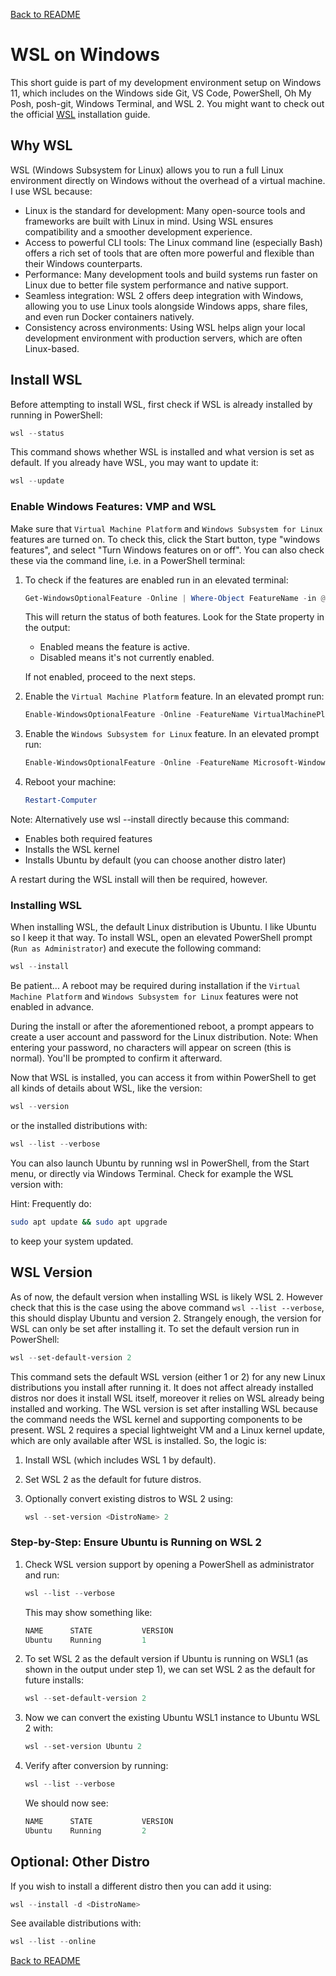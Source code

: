 <a href="../README.md">Back to README</a>

# WSL on Windows

This short guide is part of my development environment setup on Windows 11, which includes on the Windows side Git, VS Code, PowerShell, Oh My Posh, posh-git, Windows Terminal, and WSL 2. You might want to check out the official [WSL](https://learn.microsoft.com/en-us/windows/wsl/install) installation guide.

## Why WSL

WSL (Windows Subsystem for Linux) allows you to run a full Linux environment directly on Windows without the overhead of a virtual machine. I use WSL because:

- Linux is the standard for development: Many open-source tools and frameworks are built with Linux in mind. Using WSL ensures compatibility and a smoother development experience.
- Access to powerful CLI tools: The Linux command line (especially Bash) offers a rich set of tools that are often more powerful and flexible than their Windows counterparts.
- Performance: Many development tools and build systems run faster on Linux due to better file system performance and native support.
- Seamless integration: WSL 2 offers deep integration with Windows, allowing you to use Linux tools alongside Windows apps, share files, and even run Docker containers natively.
- Consistency across environments: Using WSL helps align your local development environment with production servers, which are often Linux-based.


## Install WSL

Before attempting to install WSL, first check if WSL is already installed by running in PowerShell:

```powershell
wsl --status
```

This command shows whether WSL is installed and what version is set as default. If you already have WSL, you may want to update it:

```powershell
wsl --update
```

### Enable Windows Features: VMP and WSL

Make sure that `Virtual Machine Platform` and `Windows Subsystem for Linux` features are turned on. To check this, click the Start button, type "windows features", and select "Turn Windows features on or off". You can also check these via the command line, i.e. in a PowerShell terminal:

1. To check if the features are enabled run in an elevated terminal:

    ```powershell
    Get-WindowsOptionalFeature -Online | Where-Object FeatureName -in @("VirtualMachinePlatform", "Microsoft-Windows-Subsystem-Linux")
    ```

    This will return the status of both features. Look for the State property in the output:

    - Enabled means the feature is active.
    - Disabled means it's not currently enabled.

    If not enabled, proceed to the next steps.

2. Enable the `Virtual Machine Platform` feature. In an elevated prompt run:

    ```powershell
    Enable-WindowsOptionalFeature -Online -FeatureName VirtualMachinePlatform -NoRestart
    ```

3. Enable the `Windows Subsystem for Linux` feature. In an elevated prompt run:

    ```powershell
    Enable-WindowsOptionalFeature -Online -FeatureName Microsoft-Windows-Subsystem-Linux -NoRestart
    ```

4. Reboot your machine:

    ```powershell
    Restart-Computer
    ```

Note: Alternatively use wsl --install directly because this command:

- Enables both required features
- Installs the WSL kernel
- Installs Ubuntu by default (you can choose another distro later)

A restart during the WSL install will then be required, however.

### Installing WSL

When installing WSL, the default Linux distribution is Ubuntu. I like Ubuntu so I keep it that way. To install WSL, open an elevated PowerShell prompt (`Run as Administrator`) and execute the following command:
   
```powershell
wsl --install
```
	
Be patient... A reboot may be required during installation if the `Virtual Machine Platform` and `Windows Subsystem for Linux` features were not enabled in advance.

During the install or after the aforementioned reboot, a prompt appears to create a user account and password for the Linux distribution. Note: When entering your password, no characters will appear on screen (this is normal). You'll be prompted to confirm it afterward.

Now that WSL is installed, you can access it from within PowerShell to get all kinds of details about WSL, like the version:

```powershell
wsl --version
```

or the installed distributions with:

```powershell
wsl --list --verbose
```

You can also launch Ubuntu by running wsl in PowerShell, from the Start menu, or directly via Windows Terminal. Check for example the WSL version with:


Hint: Frequently do:

```bash
sudo apt update && sudo apt upgrade
```

to keep your system updated.

## WSL Version

As of now, the default version when installing WSL is likely WSL 2. However check that this is the case using the above command `wsl --list --verbose`, this should display Ubuntu and version 2. Strangely enough, the version for WSL can only be set after installing it. To set the default version run in PowerShell:

```powershell
wsl --set-default-version 2
```

This command sets the default WSL version (either 1 or 2) for any new Linux distributions you install after running it. It does not affect already installed distros nor does it install WSL itself, moreover it relies on WSL already being installed and working. The WSL version is set after installing WSL because the command needs the WSL kernel and supporting components to be present. WSL 2 requires a special lightweight VM and a Linux kernel update, which are only available after WSL is installed. So, the logic is:

1. Install WSL (which includes WSL 1 by default).
2. Set WSL 2 as the default for future distros.
3. Optionally convert existing distros to WSL 2 using:

   ```powershell
   wsl --set-version <DistroName> 2
   ```

### Step-by-Step: Ensure Ubuntu is Running on WSL 2

1. Check WSL version support by opening a PowerShell as administrator and run:
   
   ```powershell
   wsl --list --verbose
   ```
   
   This may show something like:
   
   ```powershell
   NAME      STATE           VERSION
   Ubuntu    Running         1
   ```

2. To set WSL 2 as the default version if Ubuntu is running on WSL1 (as shown in the output under step 1), we can set WSL 2 as the default for future installs:
   
   ```powershell
   wsl --set-default-version 2
   ```

3. Now we can convert the existing Ubuntu WSL1 instance to Ubuntu WSL 2 with:

   ```powershell
   wsl --set-version Ubuntu 2
   ```

4. Verify after conversion by running:

   ```powershell
   wsl --list --verbose
   ```

   We should now see:
   
   ```powershell
   NAME      STATE           VERSION
   Ubuntu    Running         2
   ```

## Optional: Other Distro

If you wish to install a different distro then you can add it using:

```powershell
wsl --install -d <DistroName>
```

See available distributions with:

```powershell
wsl --list --online
```

<a href="../README.md">Back to README</a>